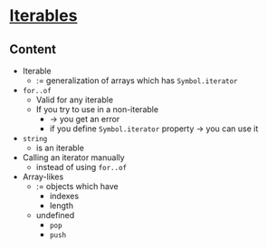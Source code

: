 # [Iterables](https://javascript.info/iterable)

## Content
* Iterable
  * := generalization of arrays which has `Symbol.iterator`
* `for..of`
  * Valid for any iterable
  * If you try to use in a non-iterable
    * -> you get an error
    * if you define `Symbol.iterator` property -> you can use it
* `string`
  * is an iterable
* Calling an iterator manually
  * instead of using `for..of`
* Array-likes
  * := objects which have
    * indexes
    * length
  * undefined
    * `pop`
    * `push`